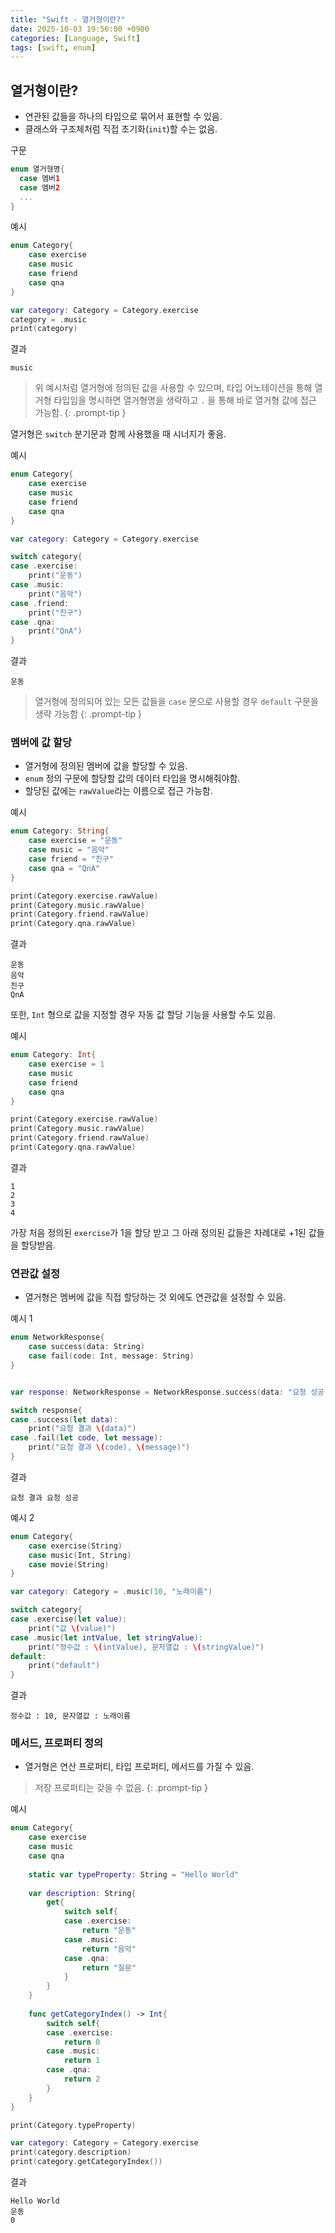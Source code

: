 ```yaml
---
title: "Swift - 열거형이란?"
date: 2025-10-03 19:56:00 +0900
categories: [Language, Swift]
tags: [swift, enum]
---
```


## **열거형이란?**
- 연관된 값들을 하나의 타입으로 묶어서 표현할 수 있음.
- 클래스와 구조체처럼 직접 초기화(`init`)할 수는 없음.

구문
```swift
enum 열거형명{
  case 멤버1
  case 멤버2
  ...
}
```

예시
```swift
enum Category{
    case exercise
    case music
    case friend
    case qna
}

var category: Category = Category.exercise
category = .music
print(category)
```

결과
```
music
```

> 위 예시처럼 열거형에 정의된 값을 사용할 수 있으며, 타입 어노테이션을 통해 열거형 타입임을 명시하면 열거형명을 생략하고 `.` 을 통해 바로 열거형 값에 접근 가능함.
{: .prompt-tip }

열거형은 `switch` 분기문과 함께 사용했을 때 시너지가 좋음.

예시
```swift
enum Category{
    case exercise
    case music
    case friend
    case qna
}

var category: Category = Category.exercise

switch category{
case .exercise:
    print("운동")
case .music:
    print("음악")
case .friend:
    print("친구")
case .qna:
    print("QnA")
}
```

결과
```
운동
```

> 열거형에 정의되어 있는 모든 값들을 `case` 문으로 사용할 경우 `default` 구문을 생략 가능함
{: .prompt-tip }

### **멤버에 값 할당**
- 열거형에 정의된 멤버에 값을 할당할 수 있음.
- `enum` 정의 구문에 할당할 값의 데이터 타입을 명시해줘야함.
- 할당된 값에는 `rawValue`라는 이름으로 접근 가능함.

예시
```swift
enum Category: String{
    case exercise = "운동"
    case music = "음악"
    case friend = "친구"
    case qna = "QnA"
}

print(Category.exercise.rawValue)
print(Category.music.rawValue)
print(Category.friend.rawValue)
print(Category.qna.rawValue)
```

결과
```
운동
음악
친구
QnA
```

또한, `Int` 형으로 값을 지정할 경우 자동 값 할당 기능을 사용할 수도 있음.

예시
```swift
enum Category: Int{
    case exercise = 1
    case music
    case friend
    case qna
}

print(Category.exercise.rawValue)
print(Category.music.rawValue)
print(Category.friend.rawValue)
print(Category.qna.rawValue)
```

결과
```
1
2
3
4
```

가장 처음 정의된 `exercise`가 1을 할당 받고 그 아래 정의된 값들은 차례대로 +1된 값들을 할당받음.

### **연관값 설정**
- 열거형은 멤버에 값을 직접 할당하는 것 외에도 연관값을 설정할 수 있음.

예시 1
```swift
enum NetworkResponse{
    case success(data: String)
    case fail(code: Int, message: String)
}


var response: NetworkResponse = NetworkResponse.success(data: "요청 성공")

switch response{
case .success(let data):
    print("요청 결과 \(data)")
case .fail(let code, let message):
    print("요청 결과 \(code), \(message)")
}
```

결과
```
요청 결과 요청 성공
```

예시 2
```swift
enum Category{
    case exercise(String)
    case music(Int, String)
    case movie(String)
}

var category: Category = .music(10, "노래이름")

switch category{
case .exercise(let value):
    print("값 \(value)")
case .music(let intValue, let stringValue):
    print("정수값 : \(intValue), 문자열값 : \(stringValue)")
default:
    print("default")
}
```

결과
```
정수값 : 10, 문자열값 : 노래이름
```

### **메서드, 프로퍼티 정의**
- 열거형은 연산 프로퍼티, 타입 프로퍼티, 메서드를 가질 수 있음.

> 저장 프로퍼티는 갖을 수 없음.
{: .prompt-tip }

예시
```swift
enum Category{
    case exercise
    case music
    case qna
    
    static var typeProperty: String = "Hello World"
    
    var description: String{
        get{
            switch self{
            case .exercise:
                return "운동"
            case .music:
                return "음악"
            case .qna:
                return "질문"
            }
        }
    }
    
    func getCategoryIndex() -> Int{
        switch self{
        case .exercise:
            return 0
        case .music:
            return 1
        case .qna:
            return 2
        }
    }
}

print(Category.typeProperty)

var category: Category = Category.exercise
print(category.description)
print(category.getCategoryIndex())
```

결과
```
Hello World
운동
0
```